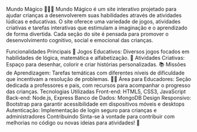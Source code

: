 
Mundo Mágico 🌟🧚‍♀️
Mundo Mágico é um site interativo projetado para ajudar crianças a desenvolverem suas habilidades através de atividades lúdicas e educativas. O site oferece uma variedade de jogos, atividades criativas e tarefas interativas que estimulam a imaginação e o aprendizado de forma divertida. Cada seção do site é pensada para promover o desenvolvimento cognitivo, social e emocional das crianças.

Funcionalidades Principais
🧠 Jogos Educativos: Diversos jogos focados em habilidades de lógica, matemática e alfabetização.
🎨 Atividades Criativas: Espaço para desenhar, colorir e criar histórias personalizadas.
📚 Missões de Aprendizagem: Tarefas temáticas com diferentes níveis de dificuldade que incentivam a resolução de problemas.
👩‍🏫 Área para Educadores: Seção dedicada a professores e pais, com recursos para acompanhar o progresso das crianças.
Tecnologias Utilizadas
Front-end: HTML5, CSS3, JavaScript
Back-end: Node.js, Express
Banco de Dados: MongoDB
Design Responsivo: Bootstrap para garantir acessibilidade em dispositivos móveis e desktops
Autenticação: Implementação de login seguro para crianças e administradores
Contribuindo
Sinta-se à vontade para contribuir com melhorias no código ou novas ideias para atividades! 🚀
